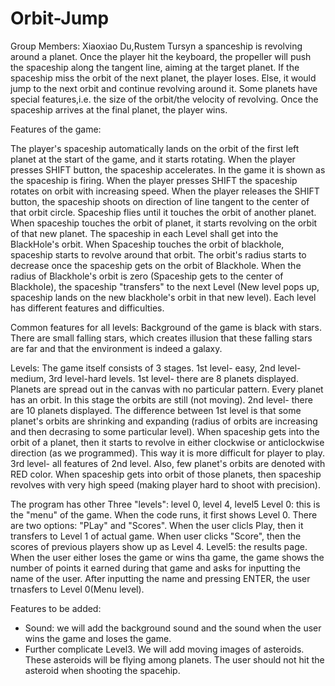 # Orbit-Jump
Group Members: Xiaoxiao Du,Rustem Tursyn
a spanceship is revolving around a planet. Once the player hit the keyboard,
the propeller will push the spaceship along the tangent line, aiming at the target planet.
If the spaceship miss the orbit of the next planet, the player loses. 
Else, it would jump to the next orbit and continue revolving around it.
Some planets have special features,i.e. the size of the orbit/the velocity of revolving.
Once the spaceship arrives at the final planet, the player wins.


Features of the game:

The player's spaceship automatically lands on the orbit of the first left planet at the start of the game, and it starts rotating. When the player presses SHIFT button, the spaceship accelerates. In the game it is shown as the spaceship is firing. 
When the player presses SHIFT the spaceship rotates on orbit with increasing speed. When the player releases the SHIFT button,
the spaceship shoots on direction of line tangent to the center of that orbit circle. Spaceship flies until it touches the orbit of another planet. When spaceship touches the orbit of planet, it starts revolving on the orbit of that new planet.
The spaceship in each Level shall get into the BlackHole's orbit. When Spaceship touches the orbit of blackhole, spaceship starts to revolve around that orbit. The orbit's radius starts to decrease once the spaceship gets on the orbit of Blackhole. When the radius of Blackhole's orbit is zero (Spaceship gets to the center of Blackhole), the spaceship "transfers" to the next Level (New level pops up, spaceship lands on the new blackhole's orbit in that new level). Each level has different features and difficulties.   

Common features for all levels:
Background of the game is black with stars. There are small falling stars, which creates illusion that these falling stars
are far and that the environment is indeed a galaxy. 


Levels:
The game itself consists of 3 stages. 1st level- easy, 2nd level-medium, 3rd level-hard levels. 
1st level- there are 8 planets displayed. Planets are spread out in the canvas with no particular pattern. 
Every planet has an orbit. In this stage the orbits are still (not moving). 
2nd level- there are 10 planets displayed. The difference between 1st level is that some planet's orbits are shrinking and expanding (radius of orbits are increasing and then decrasing to some particular level). When spaceship gets into the orbit of a planet, then it starts to revolve in either clockwise or anticlockwise direction (as we programmed). This way it is more difficult for player to play.
3rd level- all features of 2nd level. Also, few planet's orbits are denoted with RED color. When spaceship gets into orbit of those planets, then spaceship revolves with very high speed (making player hard to shoot with precision).

The program has other Three "levels": level 0, level 4, level5
Level 0: this is the "menu" of the game. When the code runs, it first shows Level 0. There are two options: "PLay" and "Scores". When the user clicls Play, then it transfers to Level 1 of actual game. When user clicks "Score", then the scores of previous players show up as Level 4. 
Level5: the results page. When the user either loses the game or wins tha game, the game shows the number of points it earned during that game and asks for inputting the name of the user. After inputting the name and pressing ENTER, the user trnasfers to Level 0(Menu level).



Features to be added:

- Sound: we will add the background sound and the sound when the user wins the game and loses the game.
- Further complicate Level3. We will add moving images of asteroids. These asteroids will be flying among planets. The user should not hit the asteroid when shooting the spacehip. 








 
